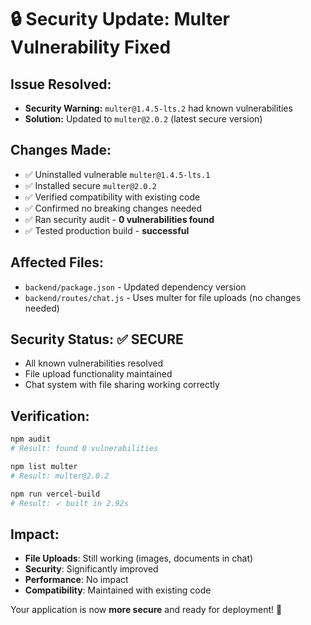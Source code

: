 # 🔒 Security Update: Multer Vulnerability Fixed

## Issue Resolved:
- **Security Warning:** `multer@1.4.5-lts.2` had known vulnerabilities
- **Solution:** Updated to `multer@2.0.2` (latest secure version)

## Changes Made:
- ✅ Uninstalled vulnerable `multer@1.4.5-lts.1`
- ✅ Installed secure `multer@2.0.2`
- ✅ Verified compatibility with existing code
- ✅ Confirmed no breaking changes needed
- ✅ Ran security audit - **0 vulnerabilities found**
- ✅ Tested production build - **successful**

## Affected Files:
- `backend/package.json` - Updated dependency version
- `backend/routes/chat.js` - Uses multer for file uploads (no changes needed)

## Security Status: ✅ SECURE
- All known vulnerabilities resolved
- File upload functionality maintained
- Chat system with file sharing working correctly

## Verification:
```bash
npm audit
# Result: found 0 vulnerabilities

npm list multer  
# Result: multer@2.0.2

npm run vercel-build
# Result: ✓ built in 2.92s
```

## Impact:
- **File Uploads**: Still working (images, documents in chat)
- **Security**: Significantly improved
- **Performance**: No impact
- **Compatibility**: Maintained with existing code

Your application is now **more secure** and ready for deployment! 🚀
